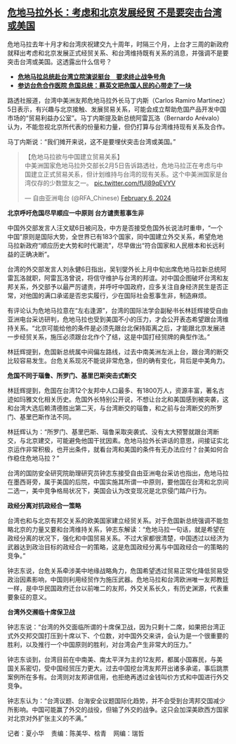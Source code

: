 <!--1707322020000-->
[危地马拉外长：考虑和北京发展经贸 不是要突击台湾或美国](https://www.rfa.org/mandarin/yataibaodao/gangtai/hx2-02072024083109.html)
------

<p>危地马拉去年十月才和台湾庆祝建交九十周年，时隔三个月，上台才三周的新政府就释出考虑和北京发展正式经贸关系、和台湾维持既有关系的消息，并强调不是要突击台湾或美国。这透露出什么信号？</p><ul><li><strong><span class="result-title"> <a class="state-published" href="https://www.rfa.org/mandarin/yataibaodao/gangtai/hcm-04252023070503.html">危地马拉总统赴台湾立院演说挺台　要求终止战争号角</a> </span></strong></li><li><span class="result-title"><a class="state-published" href="https://www.rfa.org/mandarin/Xinwen/st2-04032023051516.html"><strong>参访台危合作医院 危国总统：蔡英文把危国人民的心带走了一块</strong></a></span></li></ul><p>路透社报道，台湾中美洲友邦危地马拉外长马丁内斯（Carlos Ramiro Martinez）5日表示，有兴趣与北京接触、发展贸易关系，可能会成立帮助危国产品开发中国市场的“贸易利益办公室”。马丁内斯提及新总统阿雷瓦洛（Bernardo Arévalo）认为，不能忽视北京所代表的份量和力量，但仍打算与台湾维持现有关系及合作。</p><p>马丁内斯说：“我们摊开来说，这不是要埋伏突击台湾或美国。”</p><blockquote class="twitter-tweet"><p dir="ltr" lang="zh">【危地马拉欲与中国建立贸易关系】<br/>中美洲国家危地马拉外交部长2月5日告诉路透社，危地马拉正在考虑与中国建立正式贸易关系，但计划维持与台湾的现有关系。这个中美洲国家是台湾仅存的少数盟友之一。 <a href="https://t.co/fUl89qEVYV">pic.twitter.com/fUl89qEVYV</a></p>— 自由亚洲电台 (@RFA_Chinese) <a href="https://twitter.com/RFA_Chinese/status/1754989618855018782?ref_src=twsrc%5Etfw">February 6, 2024</a></blockquote><p></p><p><strong>北京呼吁危国尽早顺应一中原则 台方谴责惹事生非</strong></p><p>中国外交部发言人汪文斌6日被问及，中方是否接受危国外长说法时重申，“一个中国”原则是国际大势，全世界已有183个国家，同中国建立外交关系，希望危地马拉新政府“顺应历史大势和时代潮流”，尽早做出“符合国家和人民根本和长远利益的正确决断”。</p><p>台湾的外交部发言人刘永健6日指出，吴钊燮外长上月中旬出席危地马拉新总统阿雷瓦洛就职，阿雷瓦洛曾说，将信守维护与台湾的邦谊。对中国企图破坏台湾和友邦关系，外交部予以最严厉谴责，并呼吁中国政府，应多关注自身经济民生是否正常，对他国的满口承诺是否忠实履行，少在国际社会惹事生非，制造麻烦。</p><p>有评论认为危地马拉意在“左右逢源”，台湾的国际法学会副秘书长林廷辉接受自由亚洲电台采访研判，危地马拉也受到美国不小的压力，才会公开表态希望跟台湾维持关系。“北京可能给他的条件是必须先跟台北保持距离之后，才能跟北京发展进一步经贸关系，施压必须跟台北作个了结，这是中国打经贸牌的典型作法。”</p><p>林廷辉提到，危国新总统属中间偏左路线，过去中南美洲左派上台，跟台湾的断交比较容易发生。台危关系现况不能说非常危急，但的确有变化，背后是中美角力。</p><p><strong>危国不同于瑙鲁、所罗门、基里巴斯突击式断交</strong></p><p>林廷辉提到，危国在台湾12个友邦中人口最多、有1800万人，资源丰富，著名古迹如玛雅文化相关历史。危国外长特别公开说，不想让台北和美国感到被突袭，这和台湾大选后赖清德胜出第二天，与台湾断交的瑙鲁，和之前与台湾断交的所罗门、基里巴斯作法不同。</p><p>林廷辉认为：“所罗门、基里巴斯、瑙鲁采取突袭式、没有太大预警就跟台湾断交，与北京建交，可能避免他国干扰因素。危地马拉外长讲话的意思，间接证实北京运作非常积极，也开出条件，就看台湾和美国的条件有无办法应付？台美如何合作稳住危地马拉？”</p><p>台湾的国防安全研究院助理研究员钟志东接受自由亚洲电台采访也指出，危地马拉在墨西哥旁，属于美国的后院，中国实施其所谓一中原则，要他国在台湾和北京间二选一，美中竞争格局状况下，美国会认为改变现况是北京侵门踏户行为。</p><p><strong>政经分离对抗政经合一策略</strong></p><p>台湾也和与北京有邦交关系的欧美国家建立经贸关系。对于危国新总统强调不能忽略北京的力量又要和台湾维持关系，钟志东解读：“危地马拉一句话，就是希望在政经分离的状况下，强化和中国贸易关系。不过大家都很清楚，中国透过以经济为武器达到政治目标的政经合一的策略，这是危国政经分离与中国政经合一的策略的竞争。”</p><p>钟志东说，台危关系牵涉美中地缘战略角力，危国希望透过贸易正常化降低贸易受政治因素影响，中国则利用经贸作为施压武器。危地马拉和台湾欧洲唯一友邦教廷一样，是中华民国政府迁台以前唯二的友邦，外交关系长久，有历史渊源，代表重要象征的意义。</p><p><strong>台湾外交濒临十席保卫战</strong></p><p>钟志东说：“台湾的外交面临所谓的十席保卫战，因为只剩十二席，如果把台湾正式外交邦交国打压到十席以下、个位数，对中国外交来讲，会认为是一个很重要的胜利，以及推行一个中国原则的胜利，对台湾会产生非常大的压力。”</p><p>钟志东谈到，台湾目前在中南美、南太平洋为主的12友邦，都属小国寡民，与美国关系密切，受中国经贸压力更大。过去中国挖台湾友邦开出诸多承诺，事后跳票案例所在多有。台湾则对友邦讲信用，也拒绝再透过金钱叫价方式和中国进行外交竞争。</p><p>钟志东认为：“台湾议题、台海安全议题国际化趋势，并不会受到台湾邦交国减少所影响。中国可能赢了外交的战役，但输了外交的战争。这只会加深美欧西方国家对北京对外扩张主义的不满。”</p><p>记者：夏小华    责编：陈美华、梒青    网编：瑞哲</p>
